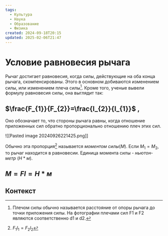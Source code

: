 ```yaml
---
tags:
  - Культура
  - Наука
  - Образование
  - Физика
created: 2024-09-18T20:15
updated: 2025-02-06T21:47
---
```

# Условие равновесия рычага

Рычаг достигает равновесия, когда силы, действующие на оба конца рычага, скомпенсированы.
Этого в основном добиваются изменением силы, или изменением плеча силы[^1].
Кроме того, ученые вывели формулу равновесия силы, она выглядит так:
## $\frac{F_{1}}{F_{2}}=\frac{l_{2}}{l_{1}}$ ,
Оно обозначает то, что стороны рычага равны, когда отношение приложенных сил обратно пропорционально отношению плеч этих сил.

![[Pasted image 20240926221425.png]]

Обычно эта пропорция[^2] называется *моментом силы*($M$).
Если $M_{1}=M_{2}$, то рычаг находится в равновесии.
Единица момента силы - *ньютон-метр* ($Н*м$).
## $M=Fl=Н*м$

## Контекст

[^1]: Плечом силы обычно называется расстояние от опоры рычага до точки приложения силы. На фотографии плечами сил F1 и F2 являются соответственно d1 и d2.
[^2]: $F_{1}l_{1}=F_{2} l_{2}$
